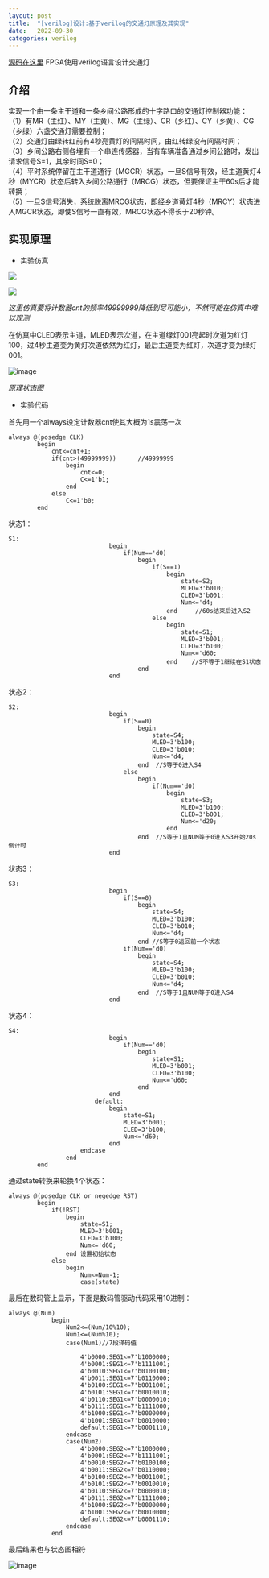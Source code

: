 ```yaml
---
layout: post
title:  "[verilog]设计:基于verilog的交通灯原理及其实现"
date:   2022-09-30 
categories: verilog
---
```

[源码在这里](https://github.com/yuuuuuuan/trafficlight/)	FPGA使用verilog语言设计交通灯

## 介绍

实现一个由一条主干道和一条乡间公路形成的十字路口的交通灯控制器功能：<br>
（1）有MR（主红）、MY（主黄）、MG（主绿）、CR（乡红）、CY（乡黄）、CG（乡绿）六盏交通灯需要控制；<br>
（2）交通灯由绿转红前有4秒亮黄灯的间隔时间，由红转绿没有间隔时间；<br>
（3）乡间公路右侧各埋有一个串连传感器，当有车辆准备通过乡间公路时，发出请求信号S=1，其余时间S=0；<br>
（4）平时系统停留在主干道通行（MGCR）状态，一旦S信号有效，经主道黄灯4秒（MYCR）状态后转入乡间公路通行（MRCG）状态，但要保证主干60s后才能转换；<br>
（5）一旦S信号消失，系统脱离MRCG状态，即经乡道黄灯4秒（MRCY）状态进入MGCR状态，即使S信号一直有效，MRCG状态不得长于20秒钟。

## 实现原理

- 实验仿真

![](/assets/交通灯仿真1.png)

![](/assets/交通灯仿真2.png)

*这里仿真要将计数器cnt的频率49999999降低到尽可能小，不然可能在仿真中难以观测*

在仿真中CLED表示主道，MLED表示次道，在主道绿灯001亮起时次道为红灯100，过4秒主道变为黄灯次道依然为红灯，最后主道变为红灯，次道才变为绿灯001。

![image](/assets/捕获999999999999999999999999999999.PNG)

*原理状态图*

- 实验代码

首先用一个always设定计数器cnt使其大概为1s震荡一次

```
always @(posedge CLK)
		begin
			cnt<=cnt+1;
			if(cnt>(49999999))		//49999999
				begin
					cnt<=0;
					C<=1'b1;
				end
			else
				C<=1'b0;
		end
```

状态1：

```
S1:
							begin
								if(Num=='d0)
									begin
										if(S==1)
											begin
												state=S2;
												MLED=3'b010;
												CLED=3'b001;
												Num<='d4;
											end		//60s结束后进入S2								
										else
											begin
												state=S1;
												MLED=3'b001;
												CLED=3'b100;
												Num<='d60;
											end    //S不等于1继续在S1状态
									end
							end
```

状态2：

```
S2:
							begin
								if(S==0)
									begin
										state=S4;
										MLED=3'b100;
										CLED=3'b010;
										Num<='d4;
									end  //S等于0进入S4
								else
									begin
										if(Num=='d0)
											begin
												state=S3;
												MLED=3'b100;
												CLED=3'b001;
												Num<='d20;
											end
									end  //S等于1且NUM等于0进入S3开始20s倒计时
							end
```

状态3：

```
S3:
							begin
								if(S==0)
									begin
										state=S4;
										MLED=3'b100;
										CLED=3'b010;
										Num<='d4;
									end //S等于0返回前一个状态
								if(Num=='d0)
									begin
										state=S4;
										MLED=3'b100;
										CLED=3'b010;
										Num<='d4;
									end  //S等于1且NUM等于0进入S4
							end
```

状态4：

```
S4:
							begin
								if(Num=='d0)
									begin
										state=S1;
										MLED=3'b001;
										CLED=3'b100;
										Num<='d60;
									end
							end
						default:
							begin
								state=S1;
								MLED=3'b001;
								CLED=3'b100;
								Num<='d60;
							end
					endcase
				end
		end
```

通过state转换来轮换4个状态：

```
always @(posedge CLK or negedge RST)
		begin
			if(!RST)
				begin
					state=S1;
					MLED=3'b001;
					CLED=3'b100;
					Num<='d60;
				end 设置初始状态
			else				
				begin
					Num<=Num-1;
					case(state)
```

最后在数码管上显示，下面是数码管驱动代码采用10进制：

```
always @(Num)
			begin
				Num2<=(Num/10%10);
				Num1<=(Num%10);
				case(Num1)//7段译码值 

					4'b0000:SEG1<=7'b1000000;
					4'b0001:SEG1<=7'b1111001;
					4'b0010:SEG1<=7'b0100100;
					4'b0011:SEG1<=7'b0110000;
					4'b0100:SEG1<=7'b0011001;
					4'b0101:SEG1<=7'b0010010;
					4'b0110:SEG1<=7'b0000010;
					4'b0111:SEG1<=7'b1111000;
					4'b1000:SEG1<=7'b0000000;
					4'b1001:SEG1<=7'b0010000;
					default:SEG1<=7'b0001110;
				endcase
				case(Num2)
					4'b0000:SEG2<=7'b1000000;
					4'b0001:SEG2<=7'b1111001;
					4'b0010:SEG2<=7'b0100100;
					4'b0011:SEG2<=7'b0110000;
					4'b0100:SEG2<=7'b0011001;
					4'b0101:SEG2<=7'b0010010;
					4'b0110:SEG2<=7'b0000010;
					4'b0111:SEG2<=7'b1111000;
					4'b1000:SEG2<=7'b0000000;
					4'b1001:SEG2<=7'b0010000;
					default:SEG2<=7'b0001110;
				endcase
			end
```

最后结果也与状态图相符

![image](/assets/捕获999999999999999999999999999999.PNG)